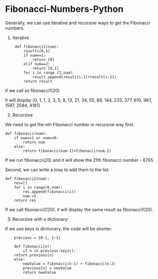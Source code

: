 # Fibonacci-Numbers-Python

Generally, we can use iterative and recursive ways to get the Fibonacci numbers.

1. Iterative

        def fibonacci1(num):
            result=[0,1]
            if num==1:
                return [0]
            elif num==2:
                return [0,1]
            for i in range (2,num):
                result.append(result[i-1]+result[i-2])
            return result
        
If we call as fibonacci1(20)

It will display [0, 1, 1, 2, 3, 5, 8, 13, 21, 34, 55, 89, 144, 233, 377, 610, 987, 1597, 2584, 4181]

2. Recursive

We need to get the nth Fibonacci number in recursive way first.

    def fibonacci(num):
        if num==1 or num==0:
            return num
        else:
            return fibonacci(num-1)+fibonacci(num-2)
            

If we run fibonacci(20) and it will show the 21th fibonacci number - 6765

Second, we can write a loop to add them to the list.

    def fibonacci2(num):
        res=[]
        for i in range(0,num):
            res.append(fibonacci(i))
            num-=1
        return res
        
If we call fibonacci2(20), it will display the same result as fibonacci1(20).        

3. Recursive with a dictionary:

If we use keys in dictionary, the code will be shorter:

        previous = {0:1, 1:1} 

        def fibonacci(n): 
            if n in previous.keys(): 
        return previous[n] 
        else: 
            newValue = fibonacci(n-1) + fibonacci(n-2) 
            previous[n] = newValue 
            return newValue 
